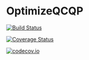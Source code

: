 # OptimizeQCQP

[![Build Status](https://travis-ci.org/timholy/OptimizeQCQP.jl.svg?branch=master)](https://travis-ci.org/timholy/OptimizeQCQP.jl)

[![Coverage Status](https://coveralls.io/repos/timholy/OptimizeQCQP.jl/badge.svg?branch=master&service=github)](https://coveralls.io/github/timholy/OptimizeQCQP.jl?branch=master)

[![codecov.io](http://codecov.io/github/timholy/OptimizeQCQP.jl/coverage.svg?branch=master)](http://codecov.io/github/timholy/OptimizeQCQP.jl?branch=master)
